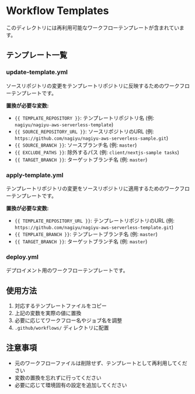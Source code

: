 # Workflow Templates

このディレクトリには再利用可能なワークフローテンプレートが含まれています。

## テンプレート一覧

### update-template.yml
ソースリポジトリの変更をテンプレートリポジトリに反映するためのワークフローテンプレートです。

**置換が必要な変数:**
- `{{ TEMPLATE_REPOSITORY }}`: テンプレートリポジトリ名 (例: `nagiyu/nagiyu-aws-serverless-template`)
- `{{ SOURCE_REPOSITORY_URL }}`: ソースリポジトリのURL (例: `https://github.com/nagiyu/nagiyu-aws-serverless-sample.git`)
- `{{ SOURCE_BRANCH }}`: ソースブランチ名 (例: `master`)
- `{{ EXCLUDE_PATHS }}`: 除外するパス (例: `client/nextjs-sample tasks`)
- `{{ TARGET_BRANCH }}`: ターゲットブランチ名 (例: `master`)

### apply-template.yml
テンプレートリポジトリの変更をソースリポジトリに適用するためのワークフローテンプレートです。

**置換が必要な変数:**
- `{{ TEMPLATE_REPOSITORY_URL }}`: テンプレートリポジトリのURL (例: `https://github.com/nagiyu/nagiyu-aws-serverless-template.git`)
- `{{ TEMPLATE_BRANCH }}`: テンプレートブランチ名 (例: `master`)
- `{{ TARGET_BRANCH }}`: ターゲットブランチ名 (例: `master`)

### deploy.yml
デプロイメント用のワークフローテンプレートです。

## 使用方法

1. 対応するテンプレートファイルをコピー
2. 上記の変数を実際の値に置換
3. 必要に応じてワークフロー名やジョブ名を調整
4. `.github/workflows/` ディレクトリに配置

## 注意事項

- 元のワークフローファイルは削除せず、テンプレートとして再利用してください
- 変数の置換を忘れずに行ってください
- 必要に応じて環境固有の設定を追加してください